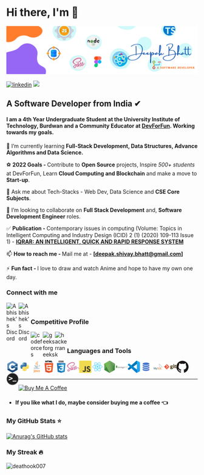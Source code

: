 # Hi there, I'm 💬
![Screenshot-1](https://raw.githubusercontent.com/deathook007/JavaScript-Mini-Projects/f76a1834e79bd2d0b09f051ebb513524bb1a9cb5/Deepak%20Linkedin%20Banner.png)

[![linkedin](https://img.shields.io/badge/LinkedIn-0077B5?style=for-the-badge&logo=linkedin&logoColor=white)](https://www.linkedin.com/in/deepak-bhatt-b7959817b)
![](https://komarev.com/ghpvc/?username=deathook007&label=PROFILE+VIEWS&style=flat-square&color=brightgreen)

## A Software Developer from India ✔

#### I am a 4th Year Undergraduate <b>Student at the University Institute of Technology, Burdwan</b> and a <b>Community Educator</b> at <b>[DevForFun][course]</b>. Working towards my goals.

🌱 I’m currently learning <b>Full-Stack Development, Data Structures, Advance Algorithms and Data Science.</b>

⚽ <b>2022 Goals - </b> Contribute to <b>Open Source</b> projects, Inspire <i>500+ students</i> at DevForFun, Learn <b>Cloud Computing and Blockchain</b> and make a move to <b>Start-up</b>.

💬 Ask me about Tech-Stacks - Web Dev, Data Science and <b>CSE Core Subjects</b>.

🤝 I’m looking to collaborate on <b>Full Stack Development</b> and, <b>Software Development Engineer</b> roles.

✅ <b>Publication - </b> Contemporary issues in computing (Volume: Topics in Intelligent Computing and Industry Design (ICID) 2 (1) (2020) 109-113 Issue 1) - <b>[IQRAR: AN INTELLIGENT, QUICK AND RAPID RESPONSE SYSTEM](https://www.researchgate.net/publication/347635135_IQRAR_AN_INTELLIGENT_QUICK_AND_RAPID_ACCIDENT_RESPONSE_SYSTEM)</b>

📫 <b>How to reach me - </b> Mail me at - <b>[deepak.shivay.bhatt@gmail.com]</b>
 
⚡ <b>Fun fact - </b> I love to draw and watch Anime and hope to have my own one day.

### Connect with me

<a href="https://www.linkedin.com/in/deepak-bhatt-b7959817b">
  <img align="left" alt="Abhishek's Discord" width="32px" src="https://raw.githubusercontent.com/peterthehan/peterthehan/master/assets/linkedin.svg" />
</a>
<a href="https://www.youtube.com/channel/UCHlWou39mcTQcBkaj8ziOSQ">
  <img align="left" alt="Abhishek's Discord" width="32px" src="https://raw.githubusercontent.com/peterthehan/peterthehan/master/assets/youtube.svg" />
</a>

<br />

### Competitive Profile

[<img align="left" alt="codeforces" width="32px" src="https://img.icons8.com/external-tal-revivo-shadow-tal-revivo/48/000000/external-level-up-your-coding-skills-and-quickly-land-a-job-logo-shadow-tal-revivo.png" />][leetcode]

[<img align="left" alt="geeksforgeeks" width="32px" src="https://img.icons8.com/color/48/000000/GeeksforGeeks.png" />][gfg]

[<img align="left" alt="hackerrank" width="32px" src="https://img.icons8.com/external-tal-revivo-shadow-tal-revivo/50/000000/external-hackerrank-is-a-technology-company-that-focuses-on-competitive-programming-logo-shadow-tal-revivo.png" />][hackerrank]

<br />

### Languages and Tools

<img align="left" alt="cpp" width="32px" src="https://raw.githubusercontent.com/github/explore/80688e429a7d4ef2fca1e82350fe8e3517d3494d/topics/cpp/cpp.png" />
<img align="left" alt="python" width="32px" src="https://raw.githubusercontent.com/github/explore/80688e429a7d4ef2fca1e82350fe8e3517d3494d/topics/python/python.png" />
<img align="left" alt="java" width="32px" src="https://raw.githubusercontent.com/github/explore/80688e429a7d4ef2fca1e82350fe8e3517d3494d/topics/java/java.png" />
<img align="left" alt="HTML5" width="32px" src="https://raw.githubusercontent.com/github/explore/80688e429a7d4ef2fca1e82350fe8e3517d3494d/topics/html/html.png" />
<img align="left" alt="CSS3" width="32px" src="https://raw.githubusercontent.com/github/explore/80688e429a7d4ef2fca1e82350fe8e3517d3494d/topics/css/css.png" />
<img align="left" alt="Sass" width="32px" src="https://raw.githubusercontent.com/github/explore/80688e429a7d4ef2fca1e82350fe8e3517d3494d/topics/sass/sass.png" />
<img align="left" alt="JavaScript" width="32px" src="https://raw.githubusercontent.com/github/explore/80688e429a7d4ef2fca1e82350fe8e3517d3494d/topics/javascript/javascript.png" />
<img align="left" alt="React" width="32px" src="https://raw.githubusercontent.com/github/explore/80688e429a7d4ef2fca1e82350fe8e3517d3494d/topics/react/react.png" />
<img align="left" alt="Node.js" width="32px" src="https://raw.githubusercontent.com/github/explore/80688e429a7d4ef2fca1e82350fe8e3517d3494d/topics/nodejs/nodejs.png" />
<img align="left" alt="MongoDB" width="32px" src="https://raw.githubusercontent.com/github/explore/80688e429a7d4ef2fca1e82350fe8e3517d3494d/topics/mongodb/mongodb.png" />
<img align="left" alt="Visual Studio Code" width="32px" src="https://raw.githubusercontent.com/github/explore/80688e429a7d4ef2fca1e82350fe8e3517d3494d/topics/visual-studio-code/visual-studio-code.png" />
<img align="left" alt="SQL" width="32px" src="https://raw.githubusercontent.com/github/explore/80688e429a7d4ef2fca1e82350fe8e3517d3494d/topics/sql/sql.png" />
<img align="left" alt="MySQL" width="32px" src="https://raw.githubusercontent.com/github/explore/80688e429a7d4ef2fca1e82350fe8e3517d3494d/topics/mysql/mysql.png" />
<img align="left" alt="Git" width="32px" src="https://raw.githubusercontent.com/github/explore/80688e429a7d4ef2fca1e82350fe8e3517d3494d/topics/git/git.png" />
<img align="left" alt="GitHub" width="32px" src="https://raw.githubusercontent.com/github/explore/78df643247d429f6cc873026c0622819ad797942/topics/github/github.png" />
<img align="left" alt="Terminal" width="32px" src="https://raw.githubusercontent.com/github/explore/80688e429a7d4ef2fca1e82350fe8e3517d3494d/topics/terminal/terminal.png" />

<br />
<br />

---

<a href="https://www.buymeacoffee.com/deathook" target="_blank"><img src="https://cdn.buymeacoffee.com/buttons/v2/default-blue.png" alt="Buy Me A Coffee" width="150" ></a>
 - #### If you like what I do, maybe consider buying me a coffee 👈

### My GitHub Stats ⭐

[![Anurag's GitHub stats](https://github-readme-stats.vercel.app/api?username=deathook007)](https://github.com/anuraghazra/github-readme-stats)

### My Streak 🔥

<p><img align="center" src="https://github-readme-streak-stats.herokuapp.com/?user=deathook007&" alt="deathook007" /></p>

[course]: https://chat.whatsapp.com/JIlA6oN8QP6E1C8DzYWjrg
[linkedin]: www.linkedin.com/in/deepak-bhatt-webdeveloper
[youtube]: https://www.youtube.com/channel/UCHlWou39mcTQcBkaj8ziOSQ
[gfg]: https://auth.geeksforgeeks.org/user/deepakshivaybhatt/practice/
[leetcode]: https://leetcode.com/deathook007/
[hackerrank]: https://www.hackerrank.com/deepak_shivay_b1
